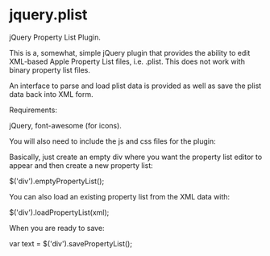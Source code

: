jquery.plist
============

jQuery Property List Plugin.

This is a, somewhat, simple jQuery plugin that provides the ability to edit
XML-based Apple Property List files, i.e. .plist. This does not work with
binary property list files.

An interface to parse and load plist data is provided as well as save the
plist data back into XML form.

Requirements:

jQuery, font-awesome (for icons).
<script src="//code.jquery.com/jquery-1.11.0.min.js"></script>
<link href="//netdna.bootstrapcdn.com/font-awesome/3.2.1/css/font-awesome.css" rel="stylesheet" type="text/css" />

You will also need to include the js and css files for the plugin:
<script type='text/javascript' src='jquery.plist.js'></script>
<link href='jquery.plist.css' rel="stylesheet" type="text/css" />

Basically, just create an empty div where you want the property list editor
to appear and then create a new property list:

$('div').emptyPropertyList();

You can also load an existing property list from the XML data with:

$('div').loadPropertyList(xml);

When you are ready to save:

var text = $('div').savePropertyList();
